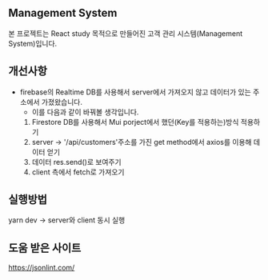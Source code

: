 ## Management System

본 프로젝트는 React study 목적으로 만들어진 고객 관리 시스템(Management System)입니다.

## 개선사항
* firebase의 Realtime DB를 사용해서 server에서 가져오지 않고 데이터가 있는 주소에서 가졌왔습니다.
    * 이를 다음과 같이 바꿔볼 생각입니다.
    1. Firestore DB를 사용해서 Mui porject에서 했던(Key를 적용하는)방식 적용하기
    2. server -> '/api/customers'주소를 가진 get method에서 axios를 이용해 데이터 얻기
    3. 데이터 res.send()로 보여주기
    4. client 측에서 fetch로 가져오기 
## 실행방법

yarn dev -> server와 client 동시 실행

## 도움 받은 사이트
https://jsonlint.com/
